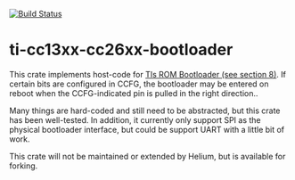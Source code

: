 [![Build Status](https://travis-ci.com/helium/ti-cc13xx-bootloader.svg?token=35YrBmyVB8LNrXzjrRop&branch=master)](https://travis-ci.com/helium/ti-cc13xx-bootloader)

# ti-cc13xx-cc26xx-bootloader

This crate implements host-code for [TIs ROM Bootloader (see section 8)](http://www.ti.com/lit/ug/swcu117h/swcu117h.pdf). If certain bits are configured in CCFG, the bootloader may be entered on reboot when the CCFG-indicated pin is pulled in the right direction..

Many things are hard-coded and still need to be abstracted, but this crate has been well-tested. In addition, it currently only support SPI as the physical bootloader interface, but could be support UART with a little bit of work.

This crate will not be maintained or extended by Helium, but is available for forking.
